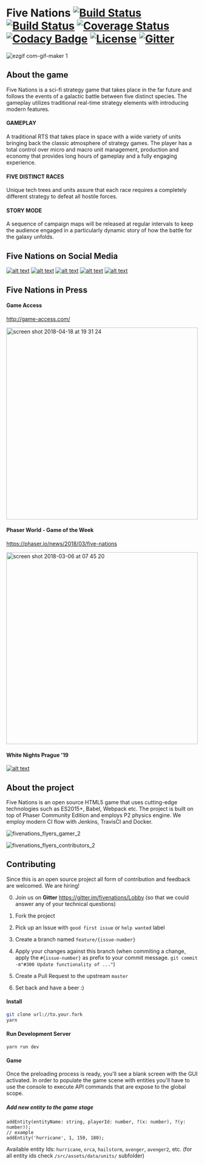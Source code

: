 # Five Nations [![Build Status](https://travis-ci.org/vbence86/fivenations.svg?branch=master)](https://travis-ci.org/vbence86/fivenations) [![Build Status](https://semaphoreci.com/api/v1/vbence86/fivenations/branches/master/badge.svg)](https://semaphoreci.com/vbence86/fivenations) [![Coverage Status](https://coveralls.io/repos/github/vbence86/fivenations/badge.svg?branch=master)](https://coveralls.io/github/vbence86/fivenations?branch=master) [![Codacy Badge](https://api.codacy.com/project/badge/Grade/935f2ebf03654b0a9537d4cc7c4bcd1f)](https://www.codacy.com/app/vbence86/fivenations?utm_source=github.com&amp;utm_medium=referral&amp;utm_content=vbence86/fivenations&amp;utm_campaign=Badge_Grade) [![License](https://img.shields.io/badge/license-MIT-blue.svg)](LICENSE) [![Gitter](https://img.shields.io/gitter/room/fivenations/Lobby.svg?maxAge=2592000)](https://gitter.im/fivenations/Lobby?utm_source=share-link&utm_medium=link&utm_campaign=share-link)

![ezgif com-gif-maker 1](https://user-images.githubusercontent.com/6104164/32551083-9db99ed6-c48f-11e7-979f-e43a11a52f40.gif)

## About the game
Five Nations is a sci-fi strategy game that takes place in the far future and follows the events of a galactic battle between five distinct species. The gameplay utilizes traditional real-time strategy elements with introducing modern features.

#### GAMEPLAY
A traditional RTS that takes place in space with a wide variety of units bringing back the classic atmosphere of strategy games. The player has a total control over micro and macro unit management, production and economy that provides long hours of gameplay and a fully engaging experience. 

#### FIVE DISTINCT RACES
Unique tech trees and units assure that each race requires a completely different strategy to defeat all hostile forces.

#### STORY MODE
A sequence of campaign maps will be released at regular intervals to keep the audience engaged in a particularly dynamic story of how the battle for the galaxy unfolds.

## Five Nations on Social Media
[![alt text][1.1]][1] [![alt text][2.1]][2] [![alt text][3.1]][3] [![alt text][4.1]][4] [![alt text][5.1]][5]

[1.1]: https://addons-media.operacdn.com/media/extensions/45/113345/1.0-rev1/icons/icon_64x64_ad9605cf03e88937e909afe13099906d.png (twitter icon with padding)
[2.1]: http://www.ifes.org/sites/all/themes/ifes/images/facebook-icon.png (facebook icon with padding)
[3.1]: https://user-images.githubusercontent.com/6104164/36752756-5425749e-1c04-11e8-9fba-6f289f069e37.png
[4.1]: https://user-images.githubusercontent.com/6104164/36752755-540a00e2-1c04-11e8-81a0-6d6ae0e4c593.png
[5.1]: https://addons.cdn.mozilla.net/user-media/addon_icons/413/413644-64.png?modified=1401980673

[1]: http://www.twitter.com/vbence86
[2]: http://www.facebook.com/fivenationsthegame
[3]: http://www.instagram.com/fivenationsthegame
[4]: http://www.indiedb.com/games/five-nations/
[5]: https://www.youtube.com/channel/UCqRjvoTHUfmutBrYleLIoLQ


## Five Nations in Press
#### Game Access
http://game-access.com/

<img width="504" alt="screen shot 2018-04-18 at 19 31 24" src="https://user-images.githubusercontent.com/6104164/38948218-2da4df0a-433f-11e8-8549-adcb1ebcea4d.png">

#### Phaser World - Game of the Week
https://phaser.io/news/2018/03/five-nations

<img width="504" alt="screen shot 2018-03-06 at 07 45 20" src="https://user-images.githubusercontent.com/6104164/37113065-8f743256-2244-11e8-9b18-ac2b70491b4f.png">

#### White Nights Prague '19
[![alt text][5.1]][5] 

[5.1]: https://www.berlinbalticnordic.net/wp-content/uploads/2017/12/WhiteNightsPrague.jpg

[5]: https://wnconf.com/en

## About the project
Five Nations is an open source HTML5 game that uses cutting-edge  technologies such as ES2015+, Babel, Webpack etc. The project is built on top of Phaser Community Edition and employs P2 physics engine. We employ modern CI flow with Jenkins, TravisCI and Docker. 

![fivenations_flyers_gamer_2](https://user-images.githubusercontent.com/6104164/36749875-5dd70cc6-1bfc-11e8-853c-20f6a88892d2.jpg)

![fivenations_flyers_contributors_2](https://user-images.githubusercontent.com/6104164/36749884-63a3506a-1bfc-11e8-822b-33ccd91964da.jpg)


## Contributing
Since this is an open source project all form of contribution and feedback are welcomed. We are hiring!

0. Join us on **Gitter** https://gitter.im/fivenations/Lobby (so that we could answer any of your technical questions)
1. Fork the project
2. Pick up an Issue with `good first issue` or `help wanted` label
3. Create a branch named `feature/{issue-number}`
4. Apply your changes against this branch (when commiting a change, apply the `#{issue-number}` as prefix to your commit message. `git commit -m"#300 Update functionality of ..."`)
   
5. Create a Pull Request to the upstream `master`
6. Set back and have a beer :)

#### Install
```bash
git clone url://to.your.fork
yarn
```

#### Run Development Server
```
yarn run dev
```
#### Game 
Once the preloading process is ready, you'll see a blank screen with the GUI activated. In order to populate the game scene with entities you'll have to use the console to execute API commands that are expose to the global scope. 

##### Add new entity to the game stage
``` 
addEntity(entityName: string, playerId: number, ?(x: number), ?(y: number)); 
// example
addEntity('hurricane', 1, 150, 180);
```
Available entity Ids:
`hurricane`, `orca`, `hailstorm`, `avenger`, `avenger2`, etc. 
(for all entity ids check `/src/assets/data/units/` subfolder)
